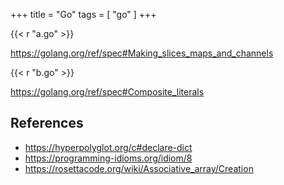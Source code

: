 +++
title = "Go"
tags = [ "go" ]
+++

{{< r "a.go" >}}

<https://golang.org/ref/spec#Making_slices_maps_and_channels>

{{< r "b.go" >}}

<https://golang.org/ref/spec#Composite_literals>

## References

- <https://hyperpolyglot.org/c#declare-dict>
- <https://programming-idioms.org/idiom/8>
- <https://rosettacode.org/wiki/Associative_array/Creation>
